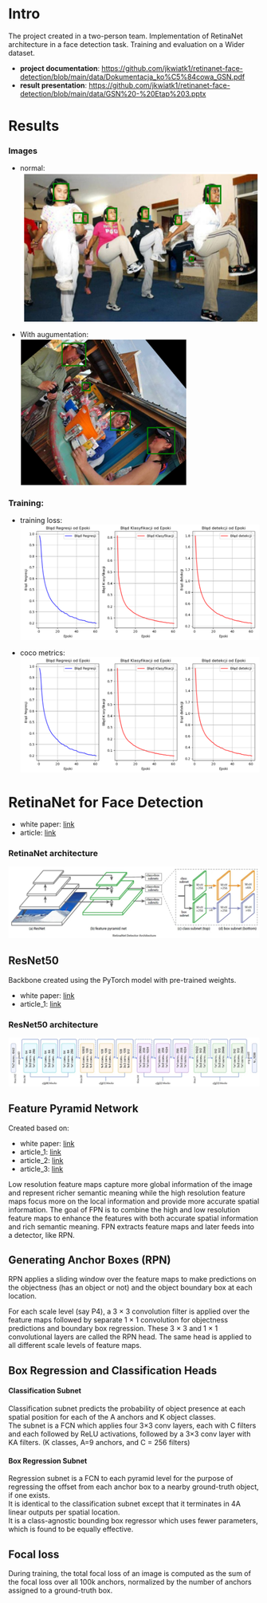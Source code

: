 # Intro
The project created in a two-person team. Implementation of RetinaNet architecture in a face detection task. Training and evaluation on a Wider dataset.   
* **project documentation**: https://github.com/jkwiatk1/retinanet-face-detection/blob/main/data/Dokumentacja_ko%C5%84cowa_GSN.pdf 
* **result presentation**: https://github.com/jkwiatk1/retinanet-face-detection/blob/main/data/GSN%20-%20Etap%203.pptx

# Results
### Images
* normal: <br>
![images](data/images_res/image1.png)

* With augumentation: <br>
![images](data/images_res/rotated_image1.png)

### Training:
* training loss: <br>
![images](data/images_res/loss60.png)

* coco metrics: <br>
![images](data/images_res/loss60.png)

# RetinaNet for Face Detection
* white paper: [link](https://arxiv.org/pdf/1708.02002v2.pdf)
* article: [link](https://towardsdatascience.com/review-retinanet-focal-loss-object-detection-38fba6afabe4)

### RetinaNet architecture 
![images](data/images/retinanet_arch.jpg)

## ResNet50
Backbone created using the PyTorch model with pre-trained weights. 
* white paper: [link](https://www.cv-foundation.org/openaccess/content_cvpr_2016/papers/He_Deep_Residual_Learning_CVPR_2016_paper.pdf)
* article_1: [link](https://towardsdatascience.com/review-resnet-winner-of-ilsvrc-2015-image-classification-localization-detection-e39402bfa5d8)

### ResNet50 architecture
![images](data/images/resnet_arch.jpg)

## Feature Pyramid Network
Created based on:
* white paper: [link](https://openaccess.thecvf.com/content_cvpr_2017/papers/Lin_Feature_Pyramid_Networks_CVPR_2017_paper.pdf)
* article_1: [link](https://jonathan-hui.medium.com/understanding-feature-pyramid-networks-for-object-detection-fpn-45b227b9106c)
* article_2: [link](https://towardsdatascience.com/review-fpn-feature-pyramid-network-object-detection-262fc7482610)
* article_3: [link](https://medium.com/@freshtechyy/fusing-backbone-features-using-feature-pyramid-network-fpn-c652aa6a264b)

Low resolution feature maps capture more global information of the image and represent richer semantic meaning while the high resolution feature maps focus more on the local information and provide more accurate spatial information. 
The goal of FPN is to combine the high and low resolution feature maps to enhance the features with both accurate spatial information and rich semantic meaning. 
FPN extracts feature maps and later feeds into a detector, like RPN.

## Generating Anchor Boxes (RPN)
RPN applies a sliding window over the feature maps to make predictions on the objectness (has an object or not) and the object boundary box at each location.

For each scale level (say P4), a 3 × 3 convolution filter is applied over the feature maps followed by separate 1 × 1 convolution for objectness predictions and boundary box regression. These 3 × 3 and 1 × 1 convolutional layers are called the RPN head. The same head is applied to all different scale levels of feature maps.

## Box Regression and Classification Heads
#### Classification Subnet
Classification subnet predicts the probability of object presence at each spatial position for each of the A anchors and K object classes. <br>
The subnet is a FCN which applies four 3×3 conv layers, each with C filters and each followed by ReLU activations, followed by a 3×3 conv layer with KA filters. (K classes, A=9 anchors, and C = 256 filters)

#### Box Regression Subnet
Regression subnet is a FCN to each pyramid level for the purpose of regressing the offset from each anchor box to a nearby ground-truth object, if one exists. <br>
It is identical to the classification subnet except that it terminates in 4A linear outputs per spatial location. <br>
It is a class-agnostic bounding box regressor which uses fewer parameters, which is found to be equally effective.

## Focal loss
During training, the total focal loss of an image is computed as the sum of the focal loss over all 100k anchors, normalized by the number of anchors assigned to a ground-truth box.